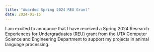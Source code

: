 ```yaml
---
title: "Awarded Spring 2024 REU Grant"
date: 2024-01-15
---
```


I am excited to announce that I have received a Spring 2024 Research Experiences for Undergraduates (REU) grant from the UTA Computer Science and Engineering Department to support my projects in animal language processing.